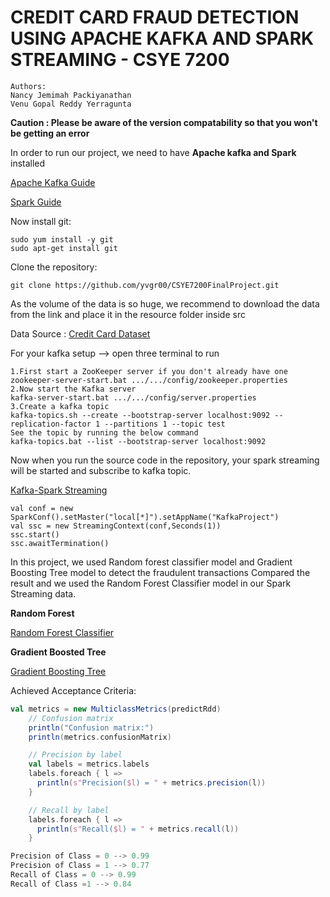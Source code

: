 # CREDIT CARD FRAUD DETECTION USING APACHE KAFKA AND SPARK STREAMING - CSYE 7200

```
Authors:
Nancy Jemimah Packiyanathan
Venu Gopal Reddy Yerragunta
```

**Caution : Please be aware of the version compatability so that you won't be getting an error**

In order to run our project, we need to have **Apache kafka and Spark** installed 


<a href = "https://kafka.apache.org/quickstart"> Apache Kafka Guide </a>

<a href = "https://spark.apache.org/downloads.html"> Spark Guide </a>

Now install git:
```
sudo yum install -y git
sudo apt-get install git
```
Clone the repository:
```
git clone https://github.com/yvgr00/CSYE7200FinalProject.git
```

As the volume of the data is so huge, we recommend to download the data from the link and place it in the resource folder inside src


Data Source : <a href = "https://www.kaggle.com/mlg-ulb/creditcardfraud"> Credit Card Dataset </a> 

For your kafka setup --> open three terminal to run
```
1.First start a ZooKeeper server if you don't already have one
zookeeper-server-start.bat .../.../config/zookeeper.properties
2.Now start the Kafka server
kafka-server-start.bat .../.../config/server.properties
3.Create a kafka topic
kafka-topics.sh --create --bootstrap-server localhost:9092 --replication-factor 1 --partitions 1 --topic test
See the topic by running the below command
kafka-topics.bat --list --bootstrap-server localhost:9092
```
Now when you run the source code in the repository, your spark streaming will be started and subscribe to kafka topic.

<a href = "https://github.com/yvgr00/CSYE7200FinalProject/blob/master/Credit%20Card%20Fraud%20Detection/src/main/scala/KafkaIntegration/KafkaStreamingIntegration.scala"> Kafka-Spark Streaming </a>
```
val conf = new SparkConf().setMaster("local[*]").setAppName("KafkaProject")
val ssc = new StreamingContext(conf,Seconds(1))
ssc.start()
ssc.awaitTermination()
```

In this project, we used Random forest classifier model and Gradient Boosting Tree model to detect the fraudulent transactions
Compared the result and we used the Random Forest Classifier model in our Spark Streaming data.

**Random Forest**

<a href =  "https://github.com/yvgr00/CSYE7200FinalProject/blob/master/Credit%20Card%20Fraud%20Detection/src/main/scala/SparkMLModel/RandomForestAlgorithm.scala"> Random Forest Classifier </a>

**Gradient Boosted Tree**

<a href = "https://github.com/yvgr00/CSYE7200FinalProject/blob/master/CSYE7200CreditCardFraudDetection/src/main/scala/MLModel/GBMModel/GradientBoostingMachine.scala"> Gradient Boosting Tree </a>



Achieved Acceptance Criteria:
``` scala
val metrics = new MulticlassMetrics(predictRdd)
    // Confusion matrix
    println("Confusion matrix:")
    println(metrics.confusionMatrix)

    // Precision by label
    val labels = metrics.labels
    labels.foreach { l =>
      println(s"Precision($l) = " + metrics.precision(l))
    }

    // Recall by label
    labels.foreach { l =>
      println(s"Recall($l) = " + metrics.recall(l))
    }

Precision of Class = 0 --> 0.99
Precision of Class = 1 --> 0.77
Recall of Class = 0 --> 0.99
Recall of Class =1 --> 0.84
```
